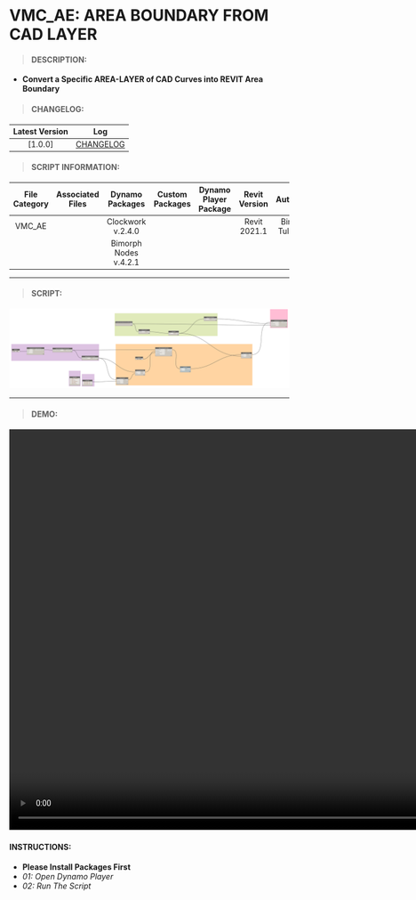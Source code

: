 # VMC_AE: AREA BOUNDARY FROM CAD LAYER

> #### DESCRIPTION: 
- **Convert a Specific AREA-LAYER of CAD Curves into REVIT Area Boundary**

> #### CHANGELOG:

| Latest Version | Log |
| :-------: | :----: | 
|[1.0.0] | [CHANGELOG](/_scripts/_project/263_VMC/AREA/changelog/VMC_AE_Areaboundary_fromCADLayer.md) |

> #### SCRIPT INFORMATION: 

| File Category| Associated Files | Dynamo Packages | Custom Packages | Dynamo Player Package | Revit Version | Author | Reviewed By | File Name & Location |
| :-------: | :----: | :---: | :---: | :---: | :---: | :---: | :--: | :--:
| VMC_AE | | Clockwork v.2.4.0| | | Revit 2021.1 | Bino Tuliao |  | VMC_AE_AreaBoundary_fromCADLayer |
| | | Bimorph Nodes v.4.2.1 | | | | | | (https://bimcapcom.sharepoint.com/:f:/s/BCP-Main/EtcUOEHMpHRMhf5j6ss2Wc4Ba2To_r0yT1evsIl51R6_9Q?e=Yj13GP)

----------------------------------------------------------------
> #### SCRIPT: 
<img src="/_scripts/_project/263_VMC/AREA/images/VMC_AE_AreaBoundary_fromCADLayer.png">


------------------------------------------------------------------------------

> #### **DEMO**: 
<video width="1280" height="720" controls>
 <source src="/_scripts/_project/263_VMC/AREA/demo/VMC_AE_AreaBoundary_fromCADLayer.mp4" type="video/mp4">
</video>

#### INSTRUCTIONS: 
- **Please Install Packages First**
- *01: Open Dynamo Player*
- *02: Run The Script*